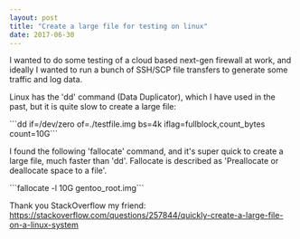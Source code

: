 ```yaml
---
layout: post
title: "Create a large file for testing on linux"
date: 2017-06-30
---
```


I wanted to do some testing of a cloud based next-gen firewall at work, and ideally I wanted to run a bunch of SSH/SCP file transfers to generate some traffic and log data. 

Linux has the 'dd' command (Data Duplicator), which I have used in the past, but it is quite slow to create a large file:
<p>
```dd if=/dev/zero of=./testfile.img bs=4k iflag=fullblock,count_bytes count=10G```

I found the following 'fallocate' command, and it's super quick to create a large file, much faster than 'dd'. Fallocate is described as 'Preallocate or deallocate space to a file'. 
<p>
```fallocate -l 10G gentoo_root.img```

Thank you StackOverflow my friend: https://stackoverflow.com/questions/257844/quickly-create-a-large-file-on-a-linux-system
